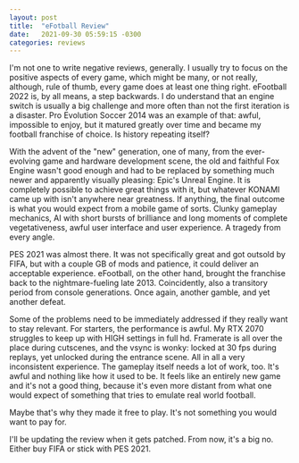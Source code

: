 ```yaml
---
layout: post
title:  "eFotball Review"
date:   2021-09-30 05:59:15 -0300
categories: reviews
---
```

I'm not one to write negative reviews, generally. I usually try to focus on the positive aspects of every game, which might be many, or not really, although, rule of thumb, every game does at least one thing right. eFootball 2022 is, by all means, a step backwards. I do understand that an engine switch is usually a big challenge and more often than not the first iteration is a disaster. Pro Evolution Soccer 2014 was an example of that: awful, impossible to enjoy, but it matured greatly over time and became my football franchise of choice. Is history repeating itself?

With the advent of the "new" generation, one of many, from the ever-evolving game and hardware development scene, the old and faithful Fox Engine wasn't good enough and had to be replaced by something much newer and apparently visually pleasing: Epic's Unreal Engine. It is completely possible to achieve great things with it, but whatever KONAMI came up with isn't anywhere near greatness. If anything, the final outcome is what you would expect from a mobile game of sorts. Clunky gameplay mechanics, AI with short bursts of brilliance and long moments of complete vegetativeness, awful user interface and user experience. A tragedy from every angle.

PES 2021 was almost there. It was not specifically great and got outsold by FIFA, but with a couple GB of mods and patience, it could deliver an acceptable experience. eFootball, on the other hand, brought the franchise back to the nightmare-fueling late 2013. Coincidently, also a transitory period from console generations. Once again, another gamble, and yet another defeat.

Some of the problems need to be immediately addressed if they really want to stay relevant. For starters, the performance is awful. My RTX 2070 struggles to keep up with HIGH settings in full hd. Framerate is all over the place during cutscenes, and the vsync is wonky: locked at 30 fps during replays, yet unlocked during the entrance scene. All in all a very inconsistent experience. The gameplay itself needs a lot of work, too. It's awful and nothing like how it used to be. It feels like an entirely new game and it's not a good thing, because it's even more distant from what one would expect of something that tries to emulate real world football.

Maybe that's why they made it free to play. It's not something you would want to pay for.

I'll be updating the review when it gets patched. From now, it's a big no. Either buy FIFA or stick with PES 2021.